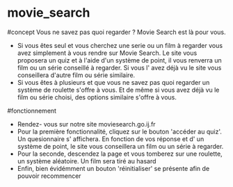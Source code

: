 # movie_search

#concept
Vous ne savez pas quoi regarder ? Movie Search est là pour vous.
- Si vous êtes seul et vous cherchez une serie ou un film à regarder vous avez simplement à vous rendre sur Movie Search. Le site vous proposera un quiz et à l'aide d'un système de point, il vous renverra un film ou un série conseillé à regarder. Si vous l' avez déjà vu le site vous conseillera d'autre film ou série similaire.
- Si vous êtes à plusieurs et que vous ne savez pas quoi regarder un système de roulette s'offre à vous. Et de même si vous avez déjà vu le film ou série choisi, des options similaire s'offre à vous.

#fonctionnement
- Rendez- vous sur notre site moviesearch.go.ij.fr
- Pour la première fonctionnalité, cliquez sur le bouton 'accéder au quiz'. Un quesionnaire s' affichera. En fonction de vos réponse et d' un système de point, le site vous conseillera un film ou un série à regarder. 
- Pour la seconde, descendez la page et vous tomberez sur une roulette, un système aléatoire. Un film sera tiré au hasard
- Enfin, bien évidémment un bouton 'réinitialiser' se présente afin de pouvoir recommencer
